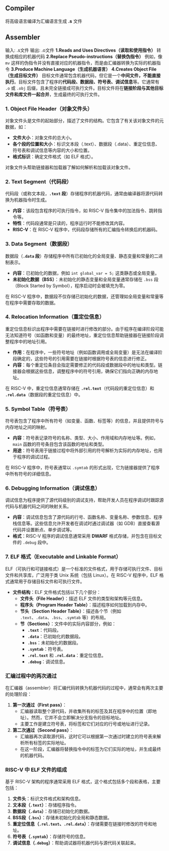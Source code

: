 ## Compiler
将高级语言编译为汇编语言生成 **.s** 文件
## Assembler
输入: .s文件
输出: .o文件
 **1.Reads and Uses Directives（读取和使用指令）**
 转换成相应的机器代码
 **2.Replace Pseudo-instructions（替换伪指令）**
 例如，像 `mv` 这样的伪指令并没有直接对应的机器指令，而是由汇编器转换为实际的机器指令
 **3.Produce Machine Language（生成机器语言）**
 **4.Creates Object File（生成目标文件）**
 目标文件通常包含机器代码，但它是一个**中间文件，不能直接执行**。目标文件包含了程序的**代码段、数据段、符号表、调试信息**等。它通常有 `.o` 或 `.obj` 后缀，且未完全链接成可执行文件。目标文件将在**链接阶段与其他目标文件和库文件一起合并**，生成最终的可执行文件。
 
 ### 1. **Object File Header（对象文件头）**

对象文件头是文件的起始部分，描述了文件的结构。它包含了有关该对象文件的元数据，如：

- **文件大小**：对象文件的总大小。
- **各个段的位置和大小**：标识文本段（.text）、数据段（.data）、重定位信息、符号表和调试信息等内容的大小和位置。
- **格式标识**：确定文件格式（如 ELF 格式）。

对象文件头帮助链接器和加载器了解如何解析和加载该对象文件。

### 2. **Text Segment（代码段）**

代码段（或称文本段，**`.text` 段**）存储程序的机器代码，通常由编译器将源代码转换为机器指令时生成。

- **内容**：该段包含程序的可执行指令，如 RISC-V 指令集中的加法指令、跳转指令等。
- **特性**：代码段通常是只读的，程序运行时不能修改其内容。
- **RISC-V**：在 RISC-V 程序中，代码段存储所有的汇编指令转换后的机器码。

### 3. **Data Segment（数据段）**

数据段（**`.data` 段**）存储程序中所有已初始化的全局变量、静态变量和常量的二进制表示。

- **内容**：已初始化的数据，例如 `int global_var = 5;` 这类静态或全局变量。
- **未初始化数据（BSS）**：未初始化的静态变量和全局变量通常存储在 `.bss` 段（Block Started by Symbol），程序启动时会被填充为零。

在 RISC-V 程序中，数据段不仅存储已初始化的数据，还管理如全局变量和常量等在程序中需要存取的数据。

### 4. **Relocation Information（重定位信息）**

重定位信息标识出程序中需要在链接时进行修改的部分。由于程序在编译阶段可能无法知道符号（如函数和变量）的最终地址，重定位信息帮助链接器在链接阶段调整程序中的地址引用。

- **作用**：在程序中，一些符号地址（例如函数调用或全局变量）是无法在编译阶段确定的，这些符号的引用需要在链接时根据符号表的信息进行修正。
- **内容**：每个重定位条目会指定需要修正的代码段或数据段中的地址和类型。链接器会根据这些信息，调整程序中的符号引用，确保它们指向正确的内存地址。

在 RISC-V 中，重定位信息通常存储在 **`.rel.text`**（代码段的重定位信息）和 **`.rel.data`**（数据段的重定位信息）中。

### 5. **Symbol Table（符号表）**

符号表包含了程序中所有符号（如变量、函数、标签等）的信息，并且提供符号与内存地址之间的映射。

- **内容**：符号表记录符号的名称、类型、大小、作用域和内存地址等。例如，`main` 函数的符号条目包含该函数的地址和类型。
- **用途**：符号表用于链接过程中将外部引用的符号解析为实际的内存地址，也用于程序的调试过程。

在 RISC-V 程序中，符号表通常以 `.symtab` 的形式出现，它为链接器提供了程序中所有符号的详细信息。

### 6. **Debugging Information（调试信息）**

调试信息为程序提供了源代码级别的调试支持，帮助开发人员在程序调试时跟踪源代码与机器代码之间的映射关系。

- **内容**：调试信息包含了源代码的行号、函数名称、变量名称、参数信息、程序栈信息等。这些信息允许开发者在调试时通过调试器（如 GDB）直接查看源代码并设置断点、单步调试等。
- **格式**：RISC-V 程序的调试信息通常采用 **DWARF** 格式存储，并包含在目标文件的 `.debug` 段中。

### 7. **ELF 格式（Executable and Linkable Format）**

ELF（可执行和可链接格式）是一个标准的文件格式，用于存储可执行文件、目标文件和共享库，广泛用于类 Unix 系统（包括 Linux）。在 RISC-V 程序中，ELF 格式通常用于存储目标文件和可执行文件。

- **文件结构**：ELF 文件格式包括以下几个部分：
    - **文件头（File Header）**：描述 ELF 文件的类型和架构等元信息。
    - **程序头（Program Header Table）**：描述程序如何加载到内存中。
    - **节头（Section Header Table）**：描述各个节（例如 `.text`、`.data`、`.bss`、`.symtab` 等）的布局。
    - **节（Sections）**：文件中的实际内容部分，例如：
        - **`.text`**：代码段。
        - **`.data`**：已初始化的数据段。
        - **`.bss`**：未初始化的数据段。
        - **`.symtab`**：符号表。
        - **`.rel.text`** 和 **`.rel.data`**：重定位信息。
        - **`.debug`**：调试信息。

### 汇编过程中的两次通过

在汇编器（assembler）将汇编代码转换为机器代码的过程中，通常会有两次主要的处理阶段：

1. **第一次通过（First pass）**：
    - 汇编器读取整个源代码，并收集所有的标签及其在程序中的位置（即地址）。然而，它并不会立即解决分支指令的目标地址。
    - 主要工作是建立符号表，将标签和它们对应的行号或地址进行记录。
2. **第二次通过（Second pass）**：
    - 汇编器再次读取源代码，这时它可以根据第一次通过时建立的符号表来解析所有标签的实际地址。
    - 在这一阶段，汇编器将替换指令中的标签为它们实际的地址，并生成最终的机器代码。
### RISC-V 中 ELF 文件的组成

基于 RISC-V 架构的程序通常采用 ELF 格式，这个格式包括多个段和表格，主要包括：

1. **文件头**：标识文件格式和架构信息。
2. **文本段（`.text`）**：存储程序指令。
3. **数据段（`.data`）**：存储已初始化的数据。
4. **BSS段（`.bss`）**：存储未初始化的全局和静态数据。
5. **重定位信息（`.rel.text`、`.rel.data`）**：存储需要在链接时修改的符号和地址。
6. **符号表（`.symtab`）**：存储符号的信息。
7. **调试信息（`.debug`）**：帮助调试器将机器代码与源代码关联起来。


